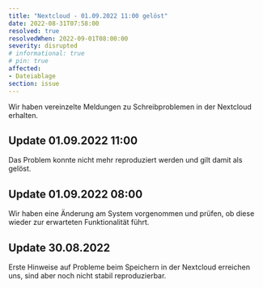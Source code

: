 ```yaml
---
title: "Nextcloud - 01.09.2022 11:00 gelöst"
date: 2022-08-31T07:58:00
resolved: true
resolvedWhen: 2022-09-01T08:00:00
severity: disrupted
# informational: true
# pin: true 
affected:
- Dateiablage
section: issue
---
```


Wir haben vereinzelte Meldungen zu Schreibproblemen in der Nextcloud erhalten.

## Update 01.09.2022 11:00

Das Problem konnte nicht mehr reproduziert werden und gilt damit als gelöst.

## Update 01.09.2022 08:00

Wir haben eine Änderung am System vorgenommen und prüfen, ob diese wieder zur erwarteten Funktionalität führt.

## Update 30.08.2022

Erste Hinweise auf Probleme beim Speichern in der Nextcloud erreichen uns, sind aber noch nicht stabil reproduzierbar.
